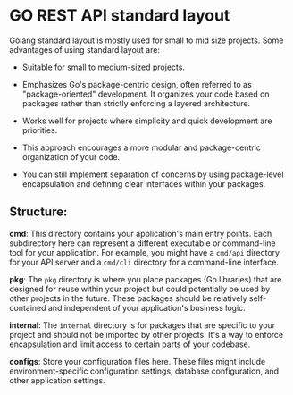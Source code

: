 # GO REST API standard layout
Golang standard layout is mostly used for small to mid size projects. Some advantages of using standard layout are:
-   Suitable for small to medium-sized projects.

-   Emphasizes Go's package-centric design, often referred to as "package-oriented" development. It organizes your code based on packages rather than strictly enforcing a layered architecture.    

-   Works well for projects where simplicity and quick development are priorities.
    
-   This approach encourages a more modular and package-centric organization of your code.
    

-   You can still implement separation of concerns by using package-level encapsulation and defining clear interfaces within your packages.

## Structure:

**cmd**: This directory contains your application's main entry points. Each subdirectory here can represent a different executable or command-line tool for your application. For example, you might have a `cmd/api` directory for your API server and a `cmd/cli` directory for a command-line interface.

**pkg**: The `pkg` directory is where you place packages (Go libraries) that are designed for reuse within your project but could potentially be used by other projects in the future. These packages should be relatively self-contained and independent of your application's business logic.

**internal**: The `internal` directory is for packages that are specific to your project and should not be imported by other projects. It's a way to enforce encapsulation and limit access to certain parts of your codebase.

**configs**: Store your configuration files here. These files might include environment-specific configuration settings, database configuration, and other application settings.